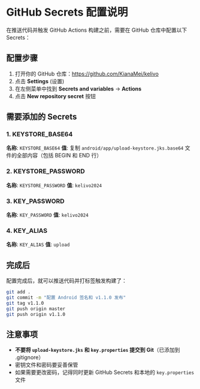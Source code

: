# GitHub Secrets 配置说明

在推送代码并触发 GitHub Actions 构建之前，需要在 GitHub 仓库中配置以下 Secrets：

## 配置步骤

1. 打开你的 GitHub 仓库：https://github.com/KianaMei/kelivo
2. 点击 **Settings** (设置)
3. 在左侧菜单中找到 **Secrets and variables** → **Actions**
4. 点击 **New repository secret** 按钮

## 需要添加的 Secrets

### 1. KEYSTORE_BASE64
**名称**: `KEYSTORE_BASE64`
**值**: 复制 `android/app/upload-keystore.jks.base64` 文件的全部内容（包括 BEGIN 和 END 行）

### 2. KEYSTORE_PASSWORD
**名称**: `KEYSTORE_PASSWORD`
**值**: `kelivo2024`

### 3. KEY_PASSWORD
**名称**: `KEY_PASSWORD`
**值**: `kelivo2024`

### 4. KEY_ALIAS
**名称**: `KEY_ALIAS`
**值**: `upload`

## 完成后

配置完成后，就可以推送代码并打标签触发构建了：

```bash
git add .
git commit -m "配置 Android 签名和 v1.1.0 发布"
git tag v1.1.0
git push origin master
git push origin v1.1.0
```

## 注意事项

- **不要将 `upload-keystore.jks` 和 `key.properties` 提交到 Git**（已添加到 .gitignore）
- 密钥文件和密码要妥善保管
- 如果需要更改密码，记得同时更新 GitHub Secrets 和本地的 `key.properties` 文件

